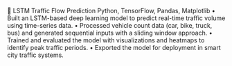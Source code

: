 🚦 LSTM Traffic Flow Prediction
Python, TensorFlow, Pandas, Matplotlib
• Built an LSTM-based deep learning model to predict real-time traffic volume using time-series data.
• Processed vehicle count data (car, bike, truck, bus) and generated sequential inputs with a sliding window approach.
• Trained and evaluated the model with visualizations and heatmaps to identify peak traffic periods.
• Exported the model for deployment in smart city traffic systems.

